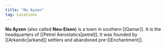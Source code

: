 ```yaml
---
title: "Nu Ayzen"
tag: Locations
---
```


**Nu Ayzen** (also called **Neu-Eisen**) is a town in southern [[Qamar]]. It is the headquarters of [[Petrel Aerostatics|petrel]]. It was founded by [[Arkandic|arkand]] settlers and abandoned pre-[[Enchantment]].
